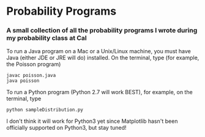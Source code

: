 Probability Programs
===================

### A small collection of all the probability programs I wrote during my probability class at Cal

To run a Java program on a Mac or a Unix/Linux machine, you must have Java (either JDE or JRE will do) installed. On the terminal, type (for example, the Poisson program)
   
    javac poisson.java
    java poisson

To run a Python program (Python 2.7 will work BEST), for example, on the terminal, type
    
    python sampleDistribution.py

I don't think it will work for Python3 yet since Matplotlib hasn't been officially supported on Python3, but stay tuned!